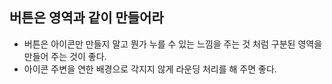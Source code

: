 ## 버튼은 영역과 같이 만들어라
- 버튼은 아이콘만 만들지 말고 뭔가 누를 수 있는 느낌을 주는 것 처럼 구분된 영역을 만들어 주는 것이 좋다.
- 아이콘 주변을 연한 배경으로 각지지 않게 라운딩 처리를 해 주면 좋다.
